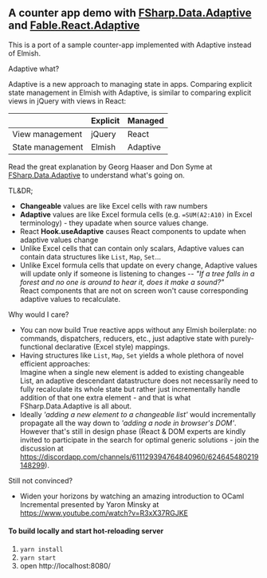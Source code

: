 
## A counter app demo with  [FSharp.Data.Adaptive](https://fsprojects.github.io/FSharp.Data.Adaptive/) and [Fable.React.Adaptive](https://github.com/krauthaufen/Fable.Elmish.Adaptive/tree/master/src/Fable.React.Adaptive) 

This is a port of a sample counter-app implemented with Adaptive instead of Elmish.

Adaptive what?

Adaptive is a new approach to managing state in apps. Comparing explicit state management in Elmish with Adaptive, is similar to comparing explicit views in jQuery with views in React:

|                  | Explicit | Managed   |
|------------------|----------|-----------|
| View management  | jQuery   | React     |
| State management | Elmish   | Adaptive  |


Read the great explanation by Georg Haaser and Don Syme at [FSharp.Data.Adaptive](https://fsprojects.github.io/FSharp.Data.Adaptive/) to understand what's going on.

TL&DR;
- **Changeable** values are like Excel cells with raw numbers
- **Adaptive** values are like Excel formula cells (e.g. `=SUM(A2:A10)` in Excel terminology) - they upadate when source values change.
- React **Hook.useAdaptive** causes React components to update when adaptive values change
- Unlike Excel cells that can contain only scalars, Adaptive values can contain data structures like `List`, `Map`, `Set`...
- Unlike Excel formula cells that update on every change, Adaptive values will update only if someone is listening to changes -- *"If a tree falls in a forest and no one is around to hear it, does it make a sound?"*  
React components that are not on screen won't cause corresponding adaptive values to recalculate.

Why would I care?
- You can now build True reactive apps without any Elmish boilerplate: no commands, dispatchers, reducers, etc., just adaptive state with purely-functional declarative (Excel style) mappings.
- Having structures like `List`, `Map`, `Set` yields a whole plethora of novel efficient approaches:  
Imagine when a single new element is added to existing changeable List, an adaptive descendant datastructure does not necessarily need to fully recalculate its whole state but rather just incrementally handle addition of that one extra element - and that is what FSharp.Data.Adaptive is all about.
- Ideally *'adding a new element to a changeable list'* would incrementally propagate all the way down to *'adding a node in browser's DOM'*. However that's still in design phase (React & DOM experts are kindly invited to participate in the search for optimal generic solutions - join the discussion at https://discordapp.com/channels/611129394764840960/624645480219148299).

Still not convinced?
- Widen your horizons by watching an amazing introduction to OCaml Incremental presented by Yaron Minsky at https://www.youtube.com/watch?v=R3xX37RGJKE


#### To build locally and start hot-reloading server
1. `yarn install`
2. `yarn start`
3. open http://localhost:8080/

